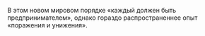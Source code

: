 В этом новом мировом порядке «каждый должен быть предпринимателем», однако гораздо распространеннее опыт «поражения и унижения».
